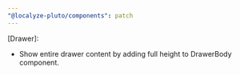```yaml
---
"@localyze-pluto/components": patch
---
```


[Drawer]:

- Show entire drawer content by adding full height to DrawerBody component.
